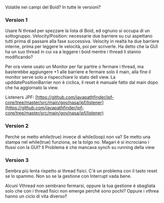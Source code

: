 Volatile nei campi del Boid? In tutte le versioni?

### Version 1
Usare N thread per spezzare la lista di Boid, ed ognuno si occupa di un sottogruppo.
Velocity/Position: necessarie due barriere su cui aspettano tutti prima di passare alla fase successiva.
Velocity in realtà ha due barriere interne, prima per leggere le velocità, poi per scriverle.
Ha detto che la GUI ha un suo thread in cui va a leggere i boid mentre i thread li stanno modificando?

Per ora viene usato un Monitor per far partire o fermare i thread, ma basterebbe aggiungere +1 alle barriere e fermare solo il main,
alla fine il monitor serve solo a rispecchiare lo stato dell view.
La upddatePositionBarrier non è ciclica, il reset è manuale fatto dal main dopo che ha aggiornato la view.

Listeners JPF:
[https://github.com/javapathfinder/jpf-core/tree/master/src/main/gov/nasa/jpf/listener](https://github.com/javapathfinder/jpf-core/tree/master/src/main/gov/nasa/jpf/listener)


### Version 2
Perché se metto while(true) invece di while(loop) non va?
Se metto una stampa nel while(true) funziona, se la tolgo no.
Magari è si incrociano i flussi con la GUI? Il Problema è che mancava synch su running della view

### Version 3
Sembra più lenta rispetto ai thread fisici. 
C'è un problema con il tasto reset se lo spammo. 
Non so se la gestione con Interrupt vada bene.

Alcuni Vthread non sembrano fermarsi, oppure la tua gestione è sbagliata solo che con i thread fisici non emerge perché sono pochi?
Oppure i vthrea hanno un ciclo di vita diverso?